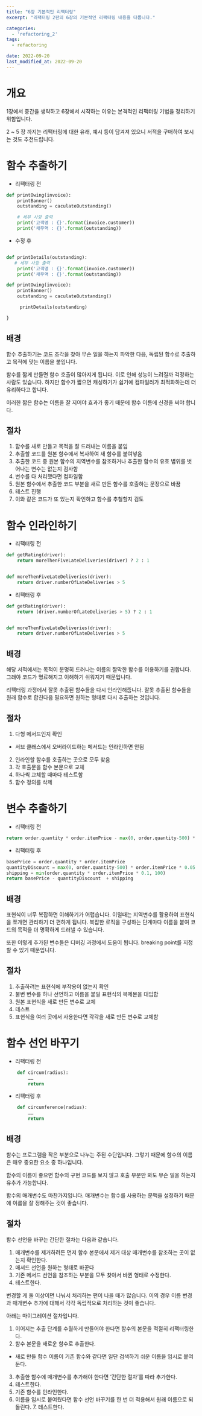 ```yaml
---
title: "6장 기본적인 리팩터링"
excerpt: "리팩터링 2판의 6장의 기본적인 리팩터링 내용을 다룹니다."

categories:
  - 'refactoring_2'
tags:
  - refactoring

date: 2022-09-20
last_modified_at: 2022-09-20
---
```


# 개요 

1장에서 중간을 생략하고 6장에서 시작하는 이유는 본격적인 리팩터링 기법을 정리하기 위함입니다. 

2 ~ 5 장 까지는 리팩터링에 대한 유래, 예시 등이 담겨져 있으니 서적을 구매하여 보시는 것도 추천드립니다. 

# 함수 추출하기

* 리팩터링 전 
```python 
def printOwing(invoice):
    printBanner()
    outstanding = caculateOutstanding()

    # 세부 사항 출력 
    print('고객명 : {}'.format(invoice.customer))
    print('채무액 : {}'.format(outstanding))


```

* 수정 후 

```python 

def printDetails(outstanding):
   # 세부 사항 출력 
    print('고객명 : {}'.format(invoice.customer))
    print('채무액 : {}'.format(outstanding))

def printOwing(invoice):
    printBanner()
    outstanding = caculateOutstanding()

     printDetails(outstanding)

}
```

## 배경 

함수 추출하기는 코드 조각을 찾아 무슨 일을 하는지 파악한 다음, 독립된 함수로 추출하고 목적에 맞는 이름을 붙입니다. 

함수를 짧게 만들면 함수 호출이 많아지게 됩니다. 
이로 인해 성능이 느려질까 걱정하는 사람도 있습니다. 
하지만 함수가 짧으면 캐싱하기가 쉽기에 컴파일러가 최적화하는데 더 유리하다고 합니다. 

이러한 짧은 함수는 이름을 잘 지어야 효과가 좋기 때문에 함수 이름에 신경을 써야 합니다. 

## 절차 


1. 함수를 새로 만들고 목적을 잘 드러내는 이름을 붙임 
2. 추출할 코드를 원본 함수에서 복사하여 새 함수를 붙여넣음
3. 추출한 코드 중 원본 함수의 지역변수를 참조하거나 추출한 함수의 유효 볌위를 벗어나는 변수는 없는지 검사함
4. 변수를 다 처리했다면 컴파일함 
5. 원본 함수에서 추출한 코드 부분을 새로 만든 함수를 호출하는 문장으로 바꿈 
6. 테스트 진행 
7. 이와 같은 코드가 또 있는지 확인하고 함수를 추철할지 검토 

# 함수 인라인하기 

* 리팩터링 전 

```python
def getRating(driver):
    return moreThenFiveLateDeliveries(driver) ? 2 : 1


def moreThenFiveLateDeliveries(driver):
    return driver.numberOfLateDeliveries > 5
```

* 리팩터링 후 
```python
def getRating(driver):
    return (driver.numberOfLateDeliveries > 5) ? 2 : 1


def moreThenFiveLateDeliveries(driver):
    return driver.numberOfLateDeliveries > 5
```

## 배경 

해당 서적에서는 목적이 분명히 드러나는 이름의 짤막한 함수를 이용하기를 권합니다. 
그래야 코드가 명료해지고 이해하기 쉬워지기 때문입니다. 

리팩터링 과정에서 잘못 추출된 함수들을 다시 인라인해줍니다. 
잘못 추출된 함수들을 원래 함수로 합친다음 필요하면 원하는 형태로 다시 추출하는 것입니다. 

## 절차 

1. 다형 메서드인지 확인
  * 서브 클래스에서 오버라이드하는 메서드는 인라인하면 안됨 
2. 인라인할 함수를 호출하는 곳으로 모두 찾음 
3. 각 호출문을 함수 본문으로 교체 
4. 하나씩 교체할 때마다 테스트함 
5. 함수 정의를 삭제 


# 변수 추출하기 

* 리팩터링 전 

```python
return order.quantity * order.itemPrice - max(0, order.quantity-500) * order.itemPrice * 0.05 + min(order.quantity * order.itemPrice * 0.1, 100)
```

* 리팩터링 후 

```python
basePrice = order.quantity * order.itemPrice 
quantityDiscount = max(0, order.quantity-500) * order.itemPrice * 0.05
shipping = min(order.quantity * order.itemPrice * 0.1, 100)
return basePrice - quantityDiscount  + shipping 
```

## 배경 

표현식이 너무 복잡하면 이해하기가 어렵습니다. 
이럴때는 지역변수를 활용하여 표현식을 쪼개면 관리하기 더 편하게 됩니다. 
복잡한 로직을 구성하는 단계마다 이름을 붙여 코드의 목적을 더 명확하게 드러낼 수 있습니다. 

또한 이렇게 추가된 변수들은 디버깅 과정에서 도움이 됩니다. 
breaking point를 지정할 수 있기 때문입니다. 

## 절차 

1. 추출하려는 표현식에 부작용이 없는지 확인 
2. 불변 변수를 하나 선언하고 이름을 붙일 표현식의 복제본을 대입함
3. 원본 표현식을 새로 만든 변수로 교체 
4. 테스트
5. 표현식을 여러 곳에서 사용한다면 각각을 새로 만든 변수로 교체함 

# 함수 선언 바꾸기 

* 리팩터링 전 

```python 
    def circum(radius):
        ……
        return
```

* 리팩터링 후 

```python 
    def circumference(radius):
        ……
        return
```


## 배경 

함수는 프로그램을 작은 부분으로 나누는 주된 수단입니다. 
그렇기 때문에 함수의 이름은 매우 중요한 요소 중 하나입니다.

함수의 이름이 좋으면 함수의 구현 코드를 보지 않고 호출 부분만 봐도 무슨 일을 하는지 유추가 가능합니다. 

함수의 매개변수도 마찬가지입니다. 매개변수는 함수를 사용하는 문맥을 설정하기 때문에 이름을 잘 정해주는 것이 좋습니다. 

## 절차
함수 선언을 바꾸는 간단한 절차는 다음과 같습니다. 


1. 매개변수를 제거하려든 먼저 함수 본문에서 제거 대상 매개변수를 참조하는 곳이 없는지 확인한다. 
2. 매서드 선언을 원하는 형태로 바꾼다 
3. 기존 메서드 선언을 참조하는 부분을 모두 찾아서 바뀐 형태로 수정한다. 
4. 테스트한다. 

변경할 게 둘 이상이면 나눠서 처리하는 편이 나을 때가 많습니다. 
이의 경우 이름 변경과 매개변수 추가에 대해서 각각 독립적으로 처리하는 것이 좋습니다. 

아래는 마이그레이션 절차입니다. 

1. 이어지는 추출 단계를 수월하게 만들어야 한다면 함수의 본문을 적절히 리팩터링한다.
2. 함수 본문을 새로운 함수로 추출한다.
  * 새로 만들 함수 이름이 기존 함수와 같다면 일단 검색하기 쉬운 이름을 임시로 붙여둔다.
3. 추출한 함수에 매개변수를 추가해야 한다면 ‘간단한 절차’를 따라 추가한다.
4. 테스트한다. 
5. 기존 함수를 인라인한다.
6. 이름을 임시로 붙여뒀다면 함수 선언 바꾸기를 한 번 더 적용해서 원래 이름으로 되돌린다. 7. 테스트한다.
